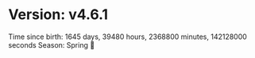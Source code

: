 # Version: v4.6.1
Time since birth: 1645 days, 39480 hours, 2368800 minutes, 142128000 seconds
Season: Spring 🌸
